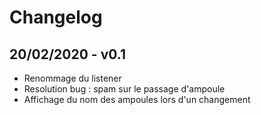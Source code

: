 # Changelog

## 20/02/2020 - v0.1
- Renommage du listener
- Resolution bug : spam sur le passage d'ampoule
- Affichage du nom des ampoules lors d'un changement
